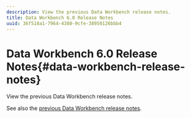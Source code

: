 ```yaml
---
description: View the previous Data Workbench release notes.
title: Data Workbench 6.0 Release Notes
uuid: 36f518a1-7964-4380-9cfe-38950126bbb4
---
```


# Data Workbench 6.0 Release Notes{#data-workbench-release-notes}

View the previous Data Workbench release notes.

See also the [previous Data Workbench release notes](https://experienceleague.adobe.com/docs/data-workbench/using/release-notes/c-release-notes-insight-600.html). 
